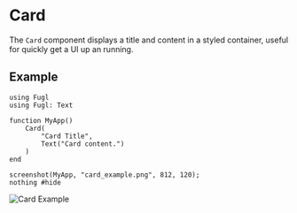 # Card

The `Card` component displays a title and content in a styled container, useful for quickly get a UI up an running.

## Example

```@example CardExample
using Fugl
using Fugl: Text

function MyApp()
    Card(
        "Card Title",
        Text("Card content.")
    )
end

screenshot(MyApp, "card_example.png", 812, 120);
nothing #hide
```

![Card Example](card_example.png)
